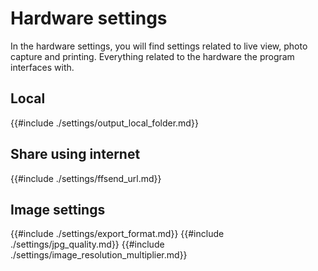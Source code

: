# Hardware settings
In the hardware settings, you will find settings related to live view, photo capture and printing. Everything related to the hardware the program interfaces with.

## Local
{{#include ./settings/output_local_folder.md}}

## Share using internet
{{#include ./settings/ffsend_url.md}}

## Image settings
{{#include ./settings/export_format.md}}
{{#include ./settings/jpg_quality.md}}
{{#include ./settings/image_resolution_multiplier.md}}
